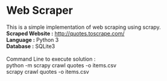 # Web Scraper
This is a simple implementation of web scraping using scrapy. <br/>
**Scraped Website :** http://quotes.toscrape.com/ <br/>
**Language :** Python 3 <br/>
**Database :** SQLite3 <br/>
<br/>
Command Line to execute solution : <br/>python -m scrapy crawl quotes -o items.csv<br/>
scrapy crawl quotes -o items.csv